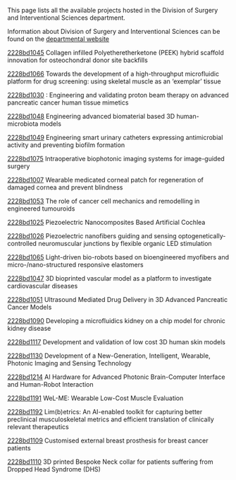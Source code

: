 This page lists all the available projects hosted in the Division of Surgery and Interventional Sciences department.

Information about Division of Surgery and Interventional Sciences can be found on the [departmental website](https://www.ucl.ac.uk/surgery)

[2228bd1045](../projects/2228bd1045.md) Collagen infilled Polyetheretherketone (PEEK) hybrid scaffold innovation for osteochondral donor site backfills

[2228bd1066](../projects/2228bd1066.md) Towards the development of a high-throughput microfluidic platform for drug screening: using skeletal muscle as an ‘exemplar’ tissue

[2228bd1030](../projects/2228bd1030.md) : Engineering and validating proton beam therapy on advanced pancreatic cancer human tissue mimetics

[2228bd1048](../projects/2228bd1048.md) Engineering advanced biomaterial based 3D human-microbiota models

[2228bd1049](../projects/2228bd1049.md) Engineering smart urinary catheters expressing antimicrobial activity and preventing biofilm formation

[2228bd1075](../projects/2228bd1075.md) Intraoperative biophotonic imaging systems for image-guided surgery

[2228bd1007](../projects/2228bd1007.md) Wearable medicated corneal patch for regeneration of damaged cornea and prevent blindness

[2228bd1053](../projects/2228bd1053.md) The role of cancer cell mechanics and remodelling in engineered tumouroids

[2228bd1025](../projects/2228bd1025.md) Piezoelectric Nanocomposites Based Artificial Cochlea

[2228bd1026](../projects/2228bd1026.md) Piezoelectric nanofibers guiding and sensing optogenetically-controlled neuromuscular junctions by flexible organic LED stimulation

[2228bd1065](../projects/2228bd1065.md) Light-driven bio-robots based on bioengineered myofibers and micro-/nano-structured responsive elastomers

[2228bd1047](../projects/2228bd1047.md) 3D bioprinted vascular model as a platform to investigate cardiovascular diseases

[2228bd1051](../projects/2228bd1051.md) Ultrasound Mediated Drug Delivery in 3D Advanced Pancreatic Cancer Models

[2228bd1090](../projects/2228bd1090.md) Developing a microfluidics kidney on a chip model for chronic kidney disease

[2228bd1117](../projects/2228bd1117.md) Development and validation of low cost 3D human skin models

[2228bd1130](../projects/2228bd1130.md) Development of a New-Generation, Intelligent, Wearable, Photonic Imaging and Sensing Technology

[2228bd1214](../projects/2228bd1214.md) AI Hardware for Advanced Photonic Brain-Computer Interface and Human-Robot Interaction

[2228bd1191](../projects/2228bd1191.md) WeL-ME: Wearable Low-Cost Muscle Evaluation

[2228bd1192](../projects/2228bd1192.md) Lim(b)etrics: An AI-enabled toolkit for capturing better preclinical musculoskeletal metrics and efficient translation of clinically relevant therapeutics

[2228bd1109](../projects/2228bd1109.md) Customised external breast prosthesis for breast cancer patients

[2228bd1110](../projects/2228bd1110.md) 3D printed Bespoke Neck collar for patients suffering from Dropped Head Syndrome (DHS)
